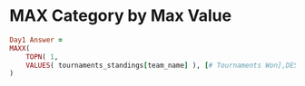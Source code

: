 # MAX Category by Max Value

```Ruby
Day1 Answer = 
MAXX(
    TOPN( 1,
    VALUES( tournaments_standings[team_name] ), [# Tournaments Won],DESC),[team_name]
)
```
